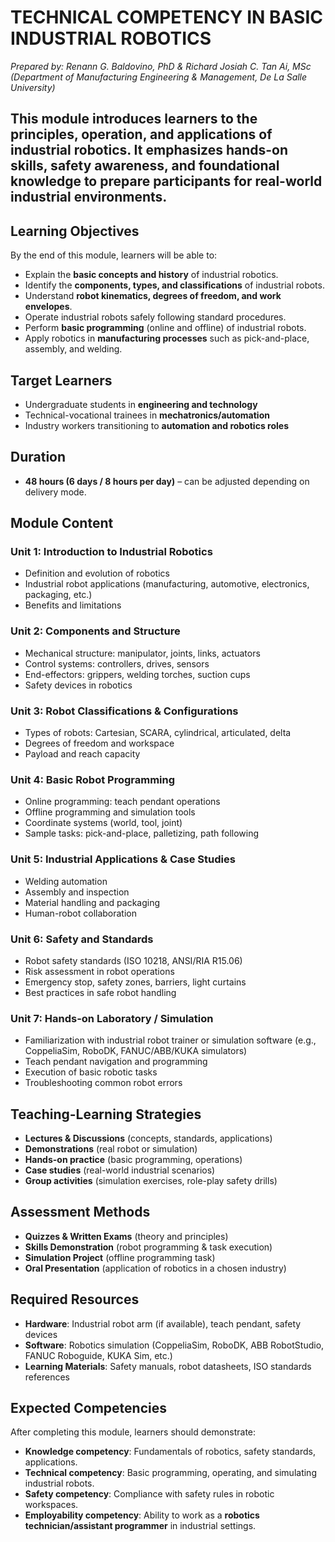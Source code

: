 # TECHNICAL COMPETENCY IN BASIC INDUSTRIAL ROBOTICS
*Prepared by: Renann G. Baldovino, PhD & Richard Josiah C. Tan Ai, MSc (Department of Manufacturing Engineering & Management, De La Salle University)*

## This module introduces learners to the **principles, operation, and applications of industrial robotics**. It emphasizes hands-on skills, safety awareness, and foundational knowledge to prepare participants for real-world industrial environments.

## Learning Objectives  
By the end of this module, learners will be able to:  
- Explain the **basic concepts and history** of industrial robotics.  
- Identify the **components, types, and classifications** of industrial robots.  
- Understand **robot kinematics, degrees of freedom, and work envelopes**.  
- Operate industrial robots safely following standard procedures.  
- Perform **basic programming** (online and offline) of industrial robots.  
- Apply robotics in **manufacturing processes** such as pick-and-place, assembly, and welding.

## Target Learners  
- Undergraduate students in **engineering and technology**  
- Technical-vocational trainees in **mechatronics/automation**  
- Industry workers transitioning to **automation and robotics roles**

## Duration  
- **48 hours (6 days / 8 hours per day)** – can be adjusted depending on delivery mode.

## Module Content  
### **Unit 1: Introduction to Industrial Robotics**  
- Definition and evolution of robotics  
- Industrial robot applications (manufacturing, automotive, electronics, packaging, etc.)  
- Benefits and limitations  

### **Unit 2: Components and Structure**  
- Mechanical structure: manipulator, joints, links, actuators  
- Control systems: controllers, drives, sensors  
- End-effectors: grippers, welding torches, suction cups  
- Safety devices in robotics  

### **Unit 3: Robot Classifications & Configurations**  
- Types of robots: Cartesian, SCARA, cylindrical, articulated, delta  
- Degrees of freedom and workspace  
- Payload and reach capacity  

### **Unit 4: Basic Robot Programming**  
- Online programming: teach pendant operations  
- Offline programming and simulation tools  
- Coordinate systems (world, tool, joint)  
- Sample tasks: pick-and-place, palletizing, path following  

### **Unit 5: Industrial Applications & Case Studies**  
- Welding automation  
- Assembly and inspection  
- Material handling and packaging  
- Human-robot collaboration  

### **Unit 6: Safety and Standards**  
- Robot safety standards (ISO 10218, ANSI/RIA R15.06)  
- Risk assessment in robot operations  
- Emergency stop, safety zones, barriers, light curtains  
- Best practices in safe robot handling  

### **Unit 7: Hands-on Laboratory / Simulation**  
- Familiarization with industrial robot trainer or simulation software (e.g., CoppeliaSim, RoboDK, FANUC/ABB/KUKA simulators)  
- Teach pendant navigation and programming  
- Execution of basic robotic tasks  
- Troubleshooting common robot errors

## Teaching-Learning Strategies  
- **Lectures & Discussions** (concepts, standards, applications)  
- **Demonstrations** (real robot or simulation)  
- **Hands-on practice** (basic programming, operations)  
- **Case studies** (real-world industrial scenarios)  
- **Group activities** (simulation exercises, role-play safety drills)

## Assessment Methods  
- **Quizzes & Written Exams** (theory and principles)  
- **Skills Demonstration** (robot programming & task execution)  
- **Simulation Project** (offline programming task)  
- **Oral Presentation** (application of robotics in a chosen industry)

## Required Resources  
- **Hardware**: Industrial robot arm (if available), teach pendant, safety devices  
- **Software**: Robotics simulation (CoppeliaSim, RoboDK, ABB RobotStudio, FANUC Roboguide, KUKA Sim, etc.)  
- **Learning Materials**: Safety manuals, robot datasheets, ISO standards references

## Expected Competencies  
After completing this module, learners should demonstrate:  
- **Knowledge competency**: Fundamentals of robotics, safety standards, applications.  
- **Technical competency**: Basic programming, operating, and simulating industrial robots.  
- **Safety competency**: Compliance with safety rules in robotic workspaces.  
- **Employability competency**: Ability to work as a **robotics technician/assistant programmer** in industrial settings.

